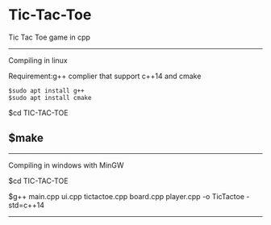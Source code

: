 # Tic-Tac-Toe
Tic Tac Toe game in cpp


--------------------------------------------------------------------
Compiling in linux

Requirement:g++ complier that support c++14 and cmake

    $sudo apt install g++
    $sudo apt install cmake

$cd TIC-TAC-TOE

$make
-----------------------------------------------------------------------

------------------------------------------------------------------------

Compiling in windows with MinGW

$cd TIC-TAC-TOE

$g++ main.cpp ui.cpp tictactoe.cpp board.cpp player.cpp -o TicTactoe -std=c++14

--------------------------------------------------------------------------------
